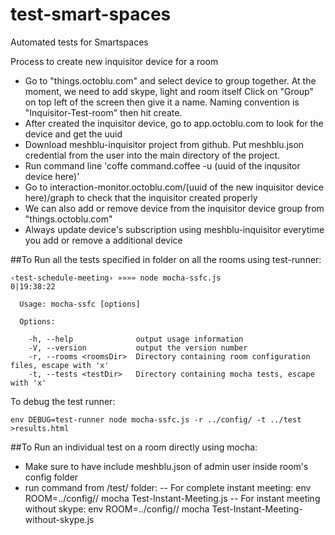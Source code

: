 # test-smart-spaces
Automated tests for Smartspaces

Process to create new inquisitor device for a room
- Go to "things.octoblu.com" and select device to group together. At the moment, we need to add skype, light and room itself
  Click on "Group" on top left of the screen then give it a name. Naming convention is "Inquisitor-Test-room" then hit create.
- After created the inquisitor device, go to app.octoblu.com to look for the device and get the uuid
- Download meshblu-inquisitor project from github. Put meshblu.json credential from the user into the main directory of the project.
- Run command line 'coffe command.coffee -u (uuid of the inqusitor device here)'
- Go to interaction-monitor.octoblu.com/(uuid of the new inquisitor device here)/graph to check that the inquisitor created properly
- We can also add or remove device from the inquisitor device group from "things.octoblu.com" 
- Always update device's subscription using meshblu-inquisitor everytime you add or remove a additional device


    
##To Run all the tests specified in folder on all the rooms using test-runner:
```
‹test-schedule-meeting› »»»» node mocha-ssfc.js                                                                                                      0|19:38:22

  Usage: mocha-ssfc [options]

  Options:

    -h, --help              output usage information
    -V, --version           output the version number
    -r, --rooms <roomsDir>  Directory containing room configuration files, escape with 'x'
    -t, --tests <testDir>   Directory containing mocha tests, escape with 'x'
```
To debug the test runner:
```
env DEBUG=test-runner node mocha-ssfc.js -r ../config/ -t ../test >results.html
```

##To Run an individual test on a room directly using mocha:
- Make sure to have include meshblu.json of admin user inside room's config folder
- run command from /test/ folder: 
    -- For complete instant meeting: env ROOM=../config/<name of config folder for the room>/ mocha Test-Instant-Meeting.js
    -- For instant meeting without skype: env ROOM=../config/<name of config folder for the room>/ mocha Test-Instant-Meeting-without-skype.js
